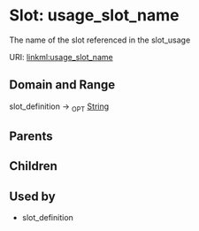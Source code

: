 
# Slot: usage_slot_name


The name of the slot referenced in the slot_usage

URI: [linkml:usage_slot_name](https://w3id.org/linkml/usage_slot_name)


## Domain and Range

slot_definition &#8594;  <sub>OPT</sub> [String](types/String.md)

## Parents


## Children


## Used by

 * slot_definition
